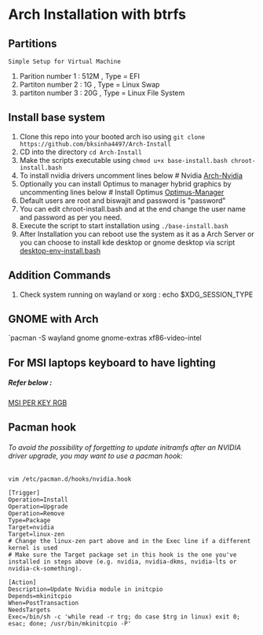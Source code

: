 # Arch Installation with btrfs
## Partitions
`Simple Setup for Virtual Machine`
1. Parition number 1 : 512M , Type = EFI
2. Partiton number 2 : 1G   , Type = Linux Swap
3. partiton number 3 : 20G  , Type = Linux File System

## Install base system
1. Clone this repo into your booted arch iso using `git clone https://github.com/bksinha4497/Arch-Install`
2. CD into the directory `cd Arch-Install`
3. Make the scripts executable using `chmod u+x base-install.bash chroot-install.bash`
4. To install nvidia drivers uncomment lines below # Nvidia 
  [Arch-Nvidia](https://wiki.archlinux.org/index.php/NVIDIA#Installation)
5. Optionally you can install Optimus to manager hybrid graphics by uncommenting lines below # Install Optimus 
  [Optimus-Manager](https://github.com/Askannz/optimus-manager)
6. Default users are root and biswajit and password is "password" 
7. You can edit chroot-install.bash and at the end change the user name and password as per you need.
8. Execute the script to start installation using `./base-install.bash`
9. After Installation you can reboot use the system as it as a Arch Server or you can choose to install kde desktop or gnome desktop via script
  [desktop-env-install.bash](https://github.com/bksinha4497/Arch-Install/blob/main/desktop-env-install.bash)

## Addition Commands

1. Check system running on wayland or xorg : echo $XDG_SESSION_TYPE

## GNOME with Arch

`pacman -S wayland gnome gnome-extras xf86-video-intel

## For MSI laptops keyboard to have lighting

##### Refer below : 

[MSI PER KEY RGB](https://github.com/bksinha4497/msi-perkeyrgb)

## Pacman hook
###### To avoid the possibility of forgetting to update initramfs after an NVIDIA driver upgrade, you may want to use a pacman hook:

`vim /etc/pacman.d/hooks/nvidia.hook`
```
[Trigger]
Operation=Install
Operation=Upgrade
Operation=Remove
Type=Package
Target=nvidia
Target=linux-zen
# Change the linux-zen part above and in the Exec line if a different kernel is used
# Make sure the Target package set in this hook is the one you've installed in steps above (e.g. nvidia, nvidia-dkms, nvidia-lts or nvidia-ck-something).

[Action]
Description=Update Nvidia module in initcpio
Depends=mkinitcpio
When=PostTransaction
NeedsTargets
Exec=/bin/sh -c 'while read -r trg; do case $trg in linux) exit 0; esac; done; /usr/bin/mkinitcpio -P'
```
